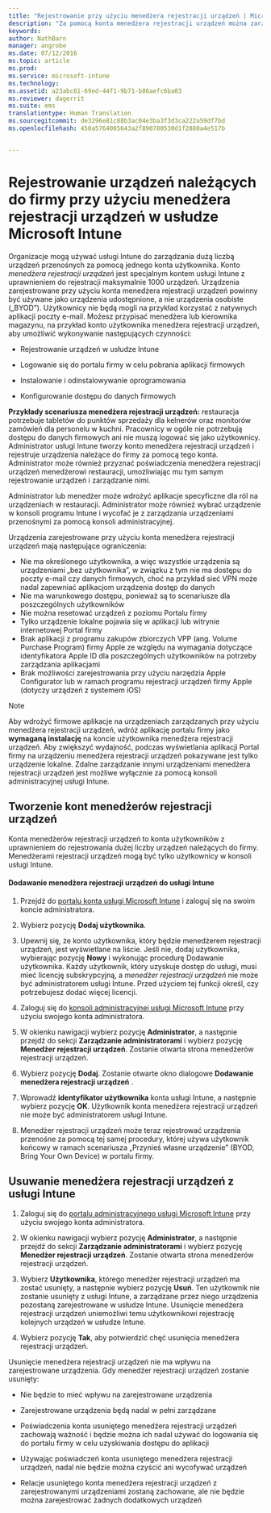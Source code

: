 ```yaml
---
title: "Rejestrowanie przy użyciu menedżera rejestracji urządzeń | Microsoft Intune"
description: "Za pomocą konta menedżera rejestracji urządzeń można zarządzać dużą liczbą firmowych, współdzielonych urządzeń przenośnych za pomocą jednego konta użytkownika."
keywords: 
author: NathBarn
manager: angrobe
ms.date: 07/12/2016
ms.topic: article
ms.prod: 
ms.service: microsoft-intune
ms.technology: 
ms.assetid: a23abc61-69ed-44f1-9b71-b86aefc6ba03
ms.reviewer: dagerrit
ms.suite: ems
translationtype: Human Translation
ms.sourcegitcommit: de3296e81c88b3ac04e3ba3f3d3ca222a59df7bd
ms.openlocfilehash: 450a5764005643a2f890780530d1f2880a4e517b


---
```



# Rejestrowanie urządzeń należących do firmy przy użyciu menedżera rejestracji urządzeń w usłudze Microsoft Intune
Organizacje mogą używać usługi Intune do zarządzania dużą liczbą urządzeń przenośnych za pomocą jednego konta użytkownika. Konto *menedżera rejestracji urządzeń* jest specjalnym kontem usługi Intune z uprawnieniem do rejestracji maksymalnie 1000 urządzeń. Urządzenia zarejestrowane przy użyciu konta menedżera rejestracji urządzeń powinny być używane jako urządzenia udostępnione, a nie urządzenia osobiste („BYOD”). Użytkownicy nie będą mogli na przykład korzystać z natywnych aplikacji poczty e-mail. Możesz przypisać menedżera lub kierownika magazynu, na przykład konto użytkownika menedżera rejestracji urządzeń, aby umożliwić wykonywanie następujących czynności:

-   Rejestrowanie urządzeń w usłudze Intune

-   Logowanie się do portalu firmy w celu pobrania aplikacji firmowych

-   Instalowanie i odinstalowywanie oprogramowania

-   Konfigurowanie dostępu do danych firmowych


**Przykłady scenariusza menedżera rejestracji urządzeń:** restauracja potrzebuje tabletów do punktów sprzedaży dla kelnerów oraz monitorów zamówień dla personelu w kuchni. Pracownicy w ogóle nie potrzebują dostępu do danych firmowych ani nie muszą logować się jako użytkownicy. Administrator usługi Intune tworzy konto menedżera rejestracji urządzeń i rejestruje urządzenia należące do firmy za pomocą tego konta. Administrator może również przyznać poświadczenia menedżera rejestracji urządzeń menedżerowi restauracji, umożliwiając mu tym samym rejestrowanie urządzeń i zarządzanie nimi.

Administrator lub menedżer może wdrożyć aplikacje specyficzne dla ról na urządzeniach w restauracji. Administrator może również wybrać urządzenie w konsoli programu Intune i wycofać je z zarządzania urządzeniami przenośnymi za pomocą konsoli administracyjnej.

Urządzenia zarejestrowane przy użyciu konta menedżera rejestracji urządzeń mają następujące ograniczenia:
  - Nie ma określonego użytkownika, a więc wszystkie urządzenia są urządzeniami „bez użytkownika”, w związku z tym nie ma dostępu do poczty e-mail czy danych firmowych, choć na przykład sieć VPN może nadal zapewniać aplikacjom urządzenia dostęp do danych
  - Nie ma warunkowego dostępu, ponieważ są to scenariusze dla poszczególnych użytkowników
  - Nie można resetować urządzeń z poziomu Portalu firmy
  - Tylko urządzenie lokalne pojawia się w aplikacji lub witrynie internetowej Portal firmy
  - Brak aplikacji z programu zakupów zbiorczych VPP (ang. Volume Purchase Program) firmy Apple ze względu na wymagania dotyczące identyfikatora Apple ID dla poszczególnych użytkowników na potrzeby zarządzania aplikacjami
  - Brak możliwości zarejestrowania przy użyciu narzędzia Apple Configurator lub w ramach programu rejestracji urządzeń firmy Apple (dotyczy urządzeń z systemem iOS)

> [!NOTE]
> Aby wdrożyć firmowe aplikacje na urządzeniach zarządzanych przy użyciu menedżera rejestracji urządzeń, wdróż aplikację portalu firmy jako **wymaganą instalację** na koncie użytkownika menedżera rejestracji urządzeń.
> Aby zwiększyć wydajność, podczas wyświetlania aplikacji Portal firmy na urządzeniu menedżera rejestracji urządzeń pokazywane jest tylko urządzenie lokalne. Zdalne zarządzanie innymi urządzeniami menedżera rejestracji urządzeń jest możliwe wyłącznie za pomocą konsoli administracyjnej usługi Intune.

## Tworzenie kont menedżerów rejestracji urządzeń
Konta menedżerów rejestracji urządzeń to konta użytkowników z uprawnieniem do rejestrowania dużej liczby urządzeń należących do firmy. Menedżerami rejestracji urządzeń mogą być tylko użytkownicy w konsoli usługi Intune.

#### Dodawanie menedżera rejestracji urządzeń do usługi Intune

1.  Przejdź do [portalu konta usługi Microsoft Intune](http://go.microsoft.com/fwlink/?LinkId=698854) i zaloguj się na swoim koncie administratora.

2.  Wybierz pozycję **Dodaj użytkownika**.

3.  Upewnij się, że konto użytkownika, który będzie menedżerem rejestracji urządzeń, jest wyświetlane na liście. Jeśli nie, dodaj użytkownika, wybierając pozycję **Nowy** i wykonując procedurę Dodawanie użytkownika. Każdy użytkownik, który uzyskuje dostęp do usługi, musi mieć licencję subskrypcyjną, a *menedżer rejestracji urządzeń* nie może być administratorem usługi Intune. Przed użyciem tej funkcji określ, czy potrzebujesz dodać więcej licencji.

4.  Zaloguj się do [konsoli administracyjnej usługi Microsoft Intune](http://manage.microsoft.com) przy użyciu swojego konta administratora.

5.  W okienku nawigacji wybierz pozycję **Administrator**, a następnie przejdź do sekcji **Zarządzanie administratorami** i wybierz pozycję **Menedżer rejestracji urządzeń**. Zostanie otwarta strona menedżerów rejestracji urządzeń.

6.  Wybierz pozycję **Dodaj**. Zostanie otwarte okno dialogowe **Dodawanie menedżera rejestracji urządzeń** .

7.  Wprowadź **identyfikator użytkownika** konta usługi Intune, a następnie wybierz pozycję **OK**. Użytkownik konta menedżera rejestracji urządzeń nie może być administratorem usługi Intune.

8.  Menedżer rejestracji urządzeń może teraz rejestrować urządzenia przenośne za pomocą tej samej procedury, której używa użytkownik końcowy w ramach scenariusza „Przynieś własne urządzenie” (BYOD, Bring Your Own Device) w portalu firmy.

## Usuwanie menedżera rejestracji urządzeń z usługi Intune

1.  Zaloguj się do [portalu administracyjnego usługi Microsoft Intune](http://manage.microsoft.com) przy użyciu swojego konta administratora.

2.  W okienku nawigacji wybierz pozycję **Administrator**, a następnie przejdź do sekcji **Zarządzanie administratorami** i wybierz pozycję **Menedżer rejestracji urządzeń**. Zostanie otwarta strona menedżerów rejestracji urządzeń.

3.  Wybierz **Użytkownika**, którego menedżer rejestracji urządzeń ma zostać usunięty, a następnie wybierz pozycję **Usuń**. Ten użytkownik nie zostanie usunięty z usługi Intune, a zarządzane przez niego urządzenia pozostaną zarejestrowane w usłudze Intune. Usunięcie menedżera rejestracji urządzeń uniemożliwi temu użytkownikowi rejestrację kolejnych urządzeń w usłudze Intune.

4.  Wybierz pozycję **Tak**, aby potwierdzić chęć usunięcia menedżera rejestracji urządzeń.

Usunięcie menedżera rejestracji urządzeń nie ma wpływu na zarejestrowane urządzenia. Gdy menedżer rejestracji urządzeń zostanie usunięty:

-   Nie będzie to mieć wpływu na zarejestrowane urządzenia

-   Zarejestrowane urządzenia będą nadal w pełni zarządzane

-   Poświadczenia konta usuniętego menedżera rejestracji urządzeń zachowają ważność i będzie można ich nadal używać do logowania się do portalu firmy w celu uzyskiwania dostępu do aplikacji

-   Używając poświadczeń konta usuniętego menedżera rejestracji urządzeń, nadal nie będzie można czyścić ani wycofywać urządzeń

-   Relacje usuniętego konta menedżera rejestracji urządzeń z zarejestrowanymi urządzeniami zostaną zachowane, ale nie będzie można zarejestrować żadnych dodatkowych urządzeń



<!--HONumber=Jul16_HO5-->


